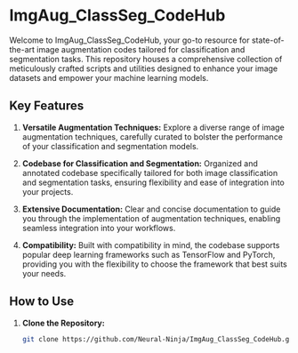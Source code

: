 # ImgAug_ClassSeg_CodeHub

Welcome to ImgAug_ClassSeg_CodeHub, your go-to resource for state-of-the-art image augmentation codes tailored for classification and segmentation tasks. This repository houses a comprehensive collection of meticulously crafted scripts and utilities designed to enhance your image datasets and empower your machine learning models.

## Key Features

1. **Versatile Augmentation Techniques:** Explore a diverse range of image augmentation techniques, carefully curated to bolster the performance of your classification and segmentation models.

2. **Codebase for Classification and Segmentation:** Organized and annotated codebase specifically tailored for both image classification and segmentation tasks, ensuring flexibility and ease of integration into your projects.

3. **Extensive Documentation:** Clear and concise documentation to guide you through the implementation of augmentation techniques, enabling seamless integration into your workflows.

4. **Compatibility:** Built with compatibility in mind, the codebase supports popular deep learning frameworks such as TensorFlow and PyTorch, providing you with the flexibility to choose the framework that best suits your needs.

## How to Use

1. **Clone the Repository:**
   ```bash
   git clone https://github.com/Neural-Ninja/ImgAug_ClassSeg_CodeHub.git
